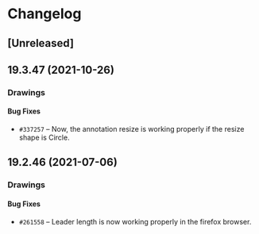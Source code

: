 # Changelog

## [Unreleased]

## 19.3.47 (2021-10-26)

### Drawings

#### Bug Fixes

- `#337257` – Now, the annotation resize is working properly if the resize shape is Circle.

## 19.2.46 (2021-07-06)

### Drawings

#### Bug Fixes

- `#261558` – Leader length is now working properly in the firefox browser.